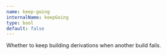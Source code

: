 ```yaml
---
name: keep-going
internalName: keepGoing
type: bool
default: false
---
```

Whether to keep building derivations when another build fails.
